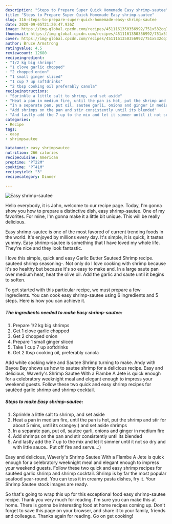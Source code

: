 ```yaml
---
description: "Steps to Prepare Super Quick Homemade Easy shrimp-sautee"
title: "Steps to Prepare Super Quick Homemade Easy shrimp-sautee"
slug: 316-steps-to-prepare-super-quick-homemade-easy-shrimp-sautee
date: 2020-09-05T21:20:47.936Z
image: https://img-global.cpcdn.com/recipes/4511161350356992/751x532cq70/easy-shrimp-sautee-recipe-main-photo.jpg
thumbnail: https://img-global.cpcdn.com/recipes/4511161350356992/751x532cq70/easy-shrimp-sautee-recipe-main-photo.jpg
cover: https://img-global.cpcdn.com/recipes/4511161350356992/751x532cq70/easy-shrimp-sautee-recipe-main-photo.jpg
author: Bruce Armstrong
ratingvalue: 4.5
reviewcount: 12680
recipeingredient:
- "1/2 kg big shrimps"
- "1 clove garlic chopped"
- "2 chopped onion"
- "1 small ginger sliced"
- "1 cup 7 up softdrinks"
- "2 tbsp cooking oil preferably canola"
recipeinstructions:
- "Sprinkle a little salt to shrimp, and set aside"
- "Heat a pan in medium fire, until the pan is hot, put the shrimp and stir for about 5 mins, until its orangey:) and set aside shrimps"
- "In a separate pan, put oil, sautee garli, onions and ginger in medium fire"
- "Add shrimps on the pan and stir consistently until its blended"
- "And lastly add the 7 up to the mix and let it simmer until it not so dry and with  little sauce.. Put off fire and serve...:)"
categories:
- Recipe
tags:
- easy
- shrimpsautee

katakunci: easy shrimpsautee 
nutrition: 266 calories
recipecuisine: American
preptime: "PT22M"
cooktime: "PT41M"
recipeyield: "3"
recipecategory: Dinner

---
```



![Easy shrimp-sautee](https://img-global.cpcdn.com/recipes/4511161350356992/751x532cq70/easy-shrimp-sautee-recipe-main-photo.jpg)

Hello everybody, it is John, welcome to our recipe page. Today, I'm gonna show you how to prepare a distinctive dish, easy shrimp-sautee. One of my favorites. For mine, I'm gonna make it a little bit unique. This will be really delicious.

Easy shrimp-sautee is one of the most favored of current trending foods in the world. It's enjoyed by millions every day. It's simple, it is quick, it tastes yummy. Easy shrimp-sautee is something that I have loved my whole life. They're nice and they look fantastic.

I love this simple, quick and easy Garlic Butter Sauteed Shrimp recipe. sauteed shrimp seasoning-. Not only do I love cooking with shrimp because it&#39;s so healthy but because it&#39;s so easy to make and. In a large saute pan over medium heat, heat the olive oil. Add the garlic and saute until it begins to soften.


To get started with this particular recipe, we must prepare a few ingredients. You can cook easy shrimp-sautee using 6 ingredients and 5 steps. Here is how you can achieve it.

<!--inarticleads1-->

##### The ingredients needed to make Easy shrimp-sautee:

1. Prepare 1/2 kg big shrimps
1. Get 1 clove garlic chopped
1. Get 2 chopped onion
1. Prepare 1 small ginger sliced
1. Take 1 cup 7 up softdrinks
1. Get 2 tbsp cooking oil, preferably canola


Add white cooking wine and Sautee Shrimp turning to make. Andy with Bayou Bay shows us how to sautee shrimp for a delicious recipe. Easy and delicious, Waverly&#39;s Shrimp Sautee With a Flambe A Jete is quick enough for a celebratory weeknight meal and elegant enough to impress your weekend guests. Follow these two quick and easy shrimp recipes for sautéed garlic shrimp and shrimp cocktail. 

<!--inarticleads2-->

##### Steps to make Easy shrimp-sautee:

1. Sprinkle a little salt to shrimp, and set aside
1. Heat a pan in medium fire, until the pan is hot, put the shrimp and stir for about 5 mins, until its orangey:) and set aside shrimps
1. In a separate pan, put oil, sautee garli, onions and ginger in medium fire
1. Add shrimps on the pan and stir consistently until its blended
1. And lastly add the 7 up to the mix and let it simmer until it not so dry and with  little sauce.. Put off fire and serve...:)


Easy and delicious, Waverly&#39;s Shrimp Sautee With a Flambe A Jete is quick enough for a celebratory weeknight meal and elegant enough to impress your weekend guests. Follow these two quick and easy shrimp recipes for sautéed garlic shrimp and shrimp cocktail. Shrimp is by far the most popular seafood year-round. You can toss it in creamy pasta dishes, fry it. Your Shrimp Sautee stock images are ready. 

So that's going to wrap this up for this exceptional food easy shrimp-sautee recipe. Thank you very much for reading. I'm sure you can make this at home. There is gonna be interesting food at home recipes coming up. Don't forget to save this page on your browser, and share it to your family, friends and colleague. Thanks again for reading. Go on get cooking!
